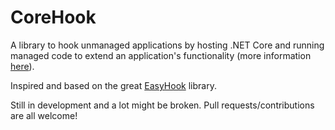 # CoreHook

A library to hook unmanaged applications by hosting .NET Core and running managed code to extend an application's functionality (more information [here](https://github.com/dotnet/docs/blob/master/docs/core/tutorials/netcore-hosting.md)).  

Inspired and based on the great [EasyHook](https://github.com/EasyHook/EasyHook) library.


Still in development and a lot might be broken. Pull requests/contributions are all welcome!